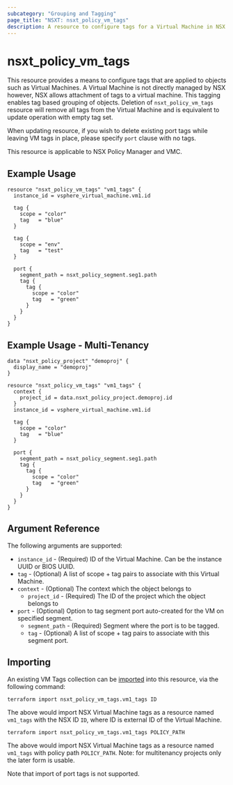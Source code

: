 ```yaml
---
subcategory: "Grouping and Tagging"
page_title: "NSXT: nsxt_policy_vm_tags"
description: A resource to configure tags for a Virtual Machine in NSX Policy.
---
```


# nsxt_policy_vm_tags

  This resource provides a means to configure tags that are applied to objects such as Virtual Machines. A Virtual Machine is not directly managed by NSX however, NSX allows attachment of tags to a virtual machine. This tagging enables tag based grouping of objects. Deletion of `nsxt_policy_vm_tags` resource will remove all tags from the Virtual Machine and is equivalent to update operation with empty tag set.

  When updating resource, if you wish to delete existing port tags while leaving VM tags in place, please specify `port` clause with no tags.

This resource is applicable to NSX Policy Manager and VMC.

## Example Usage

```hcl
resource "nsxt_policy_vm_tags" "vm1_tags" {
  instance_id = vsphere_virtual_machine.vm1.id

  tag {
    scope = "color"
    tag   = "blue"
  }

  tag {
    scope = "env"
    tag   = "test"
  }

  port {
    segment_path = nsxt_policy_segment.seg1.path
    tag {
      tag {
        scope = "color"
        tag   = "green"
      }
    }
  }
}
```

## Example Usage - Multi-Tenancy

```hcl
data "nsxt_policy_project" "demoproj" {
  display_name = "demoproj"
}

resource "nsxt_policy_vm_tags" "vm1_tags" {
  context {
    project_id = data.nsxt_policy_project.demoproj.id
  }
  instance_id = vsphere_virtual_machine.vm1.id

  tag {
    scope = "color"
    tag   = "blue"
  }

  port {
    segment_path = nsxt_policy_segment.seg1.path
    tag {
      tag {
        scope = "color"
        tag   = "green"
      }
    }
  }
}
```

## Argument Reference

The following arguments are supported:

* `instance_id` - (Required) ID of the Virtual Machine. Can be the instance UUID or BIOS UUID.
* `tag` - (Optional) A list of scope + tag pairs to associate with this Virtual Machine.
* `context` - (Optional) The context which the object belongs to
    * `project_id` - (Required) The ID of the project which the object belongs to
* `port` - (Optional) Option to tag segment port auto-created for the VM on specified segment.
    * `segment_path` - (Required) Segment where the port is to be tagged.
    * `tag` - (Optional) A list of scope + tag pairs to associate with this segment port.

## Importing

An existing VM Tags collection can be [imported][docs-import] into this resource, via the following command:

[docs-import]: https://developer.hashicorp.com/terraform/cli/import

```shell
terraform import nsxt_policy_vm_tags.vm1_tags ID
```

The above would import NSX Virtual Machine tags as a resource named `vm1_tags` with the NSX ID `ID`, where ID is external ID of the Virtual Machine.

```shell
terraform import nsxt_policy_vm_tags.vm1_tags POLICY_PATH
```

The above would import NSX Virtual Machine tags as a resource named `vm1_tags` with policy path `POLICY_PATH`.
Note: for multitenancy projects only the later form is usable.

Note that import of port tags is not supported.

